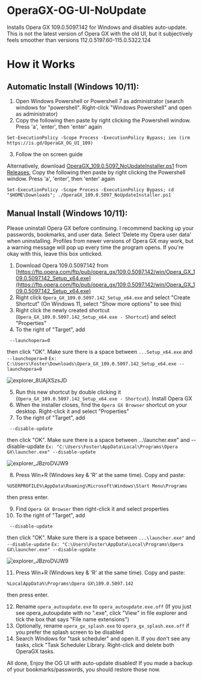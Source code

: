 # OperaGX-OG-UI-NoUpdate
Installs Opera GX 109.0.5097.142 for Windows and disables auto-update. This is not the latest version of Opera GX with the old UI, but it subjectively feels smoother than versions 112.0.5197.60-115.0.5322.124 

# How it Works
## Automatic Install (Windows 10/11):
1. Open Windows Powershell or Powershell 7 as administrator (search windows for "powershell". Right-click "Windows Powershell" and open as administrator)
2. Copy the following then paste by right clicking the Powershell window. Press 'a', 'enter', then 'enter' again
  ```
  Set-ExecutionPolicy -Scope Process -ExecutionPolicy Bypass; iex (irm https://is.gd/OperaGX_OG_UI_109)
  ```
3. Follow the on screen guide

Alternatively, download [OperaGX_109.0.5097_NoUpdateInstaller.ps1](https://github.com/fosterbarnes/OperaGX-OG-UI-NoUpdate/releases/download/1.0/OperaGX_109.0.5097_NoUpdateInstaller.ps1) from [Releases](https://github.com/fosterbarnes/OperaGX-OG-UI-NoUpdate/releases), Copy the following then paste by right clicking the Powershell window. Press 'a', 'enter', then 'enter' again
```
Set-ExecutionPolicy -Scope Process -ExecutionPolicy Bypass; cd "$HOME\Downloads"; ./OperaGX_109.0.5097_NoUpdateInstaller.ps1
```

## Manual Install (Windows 10/11):
  Please uninstall Opera GX before continuing. I recommend backing up your passwords, bookmarks, and user data. Select 'Delete my Opera user data' when uninstalling. Profiles from newer versions of Opera GX may work, but a warning message will pop up every time the   program opens. If you're okay with this, leave this box unticked.
  
 1. Download Opera 109.0.5097.142 from [https://ftp.opera.com/ftp/pub/opera_gx/109.0.5097.142/win/Opera_GX_109.0.5097.142_Setup_x64.exe](https://ftp.opera.com/ftp/pub/opera_gx/109.0.5097.142/win/Opera_GX_109.0.5097.142_Setup_x64.exe)
 2. Right click `Opera_GX_109.0.5097.142_Setup_x64.exe` and select "Create Shortcut" (On Windows 11, select "Show more options" to see this)
 3. Right click the newly created shortcut (`Opera_GX_109.0.5097.142_Setup_x64.exe - Shortcut`) and select "Properties"
 4. To the right of "Target", add
  ```
   --launchopera=0
  ```
  then click "OK". Make sure there is a space between `...Setup_x64.exe` and `--launchopera=0`
  `Ex: C:\Users\Foster\Downloads\Opera_GX_109.0.5097.142_Setup_x64.exe --launchopera=0`
  
  ![explorer_8UAjXSzsJD](https://github.com/user-attachments/assets/f6f149bf-f10e-468a-81b0-7a4a30cc0551)
  
  5. Run this new shortcut by double clicking it (`Opera_GX_109.0.5097.142_Setup_x64.exe - Shortcut`). Install Opera GX
  6. When the installer closes, find the `Opera GX Browser` shortcut on your desktop. Right-click it and select "Properties"
  7. To the right of "Target", add 
  ```
   --disable-update
  ```
  then click "OK". Make sure there is a space between ...\launcher.exe" and --disable-update
 `Ex: "C:\Users\Foster\AppData\Local\Programs\Opera GX\launcher.exe" --disable-update`
  
  ![explorer_JBzroDVJW9](https://github.com/user-attachments/assets/4eff7e85-d182-45d3-bfe9-191086803f57)
  
  8. Press Win+R (Windows key & 'R' at the same time). Copy and paste:
  ```
  %USERPROFILE%\AppData\Roaming\Microsoft\Windows\Start Menu\Programs
  ```
  then press enter.
  
  9. Find `Opera GX Browser` then right-click it and select properties
  10. To the right of "Target", add 
  ```
   --disable-update
  ```
  then click "OK". Make sure there is a space between `...\launcher.exe"` and `--disable-update`
  `Ex: "C:\Users\Foster\AppData\Local\Programs\Opera GX\launcher.exe" --disable-update`
  
  ![explorer_JBzroDVJW9](https://github.com/user-attachments/assets/4eff7e85-d182-45d3-bfe9-191086803f57)
  
  11. Press Win+R (Windows key & 'R' at the same time). Copy and paste:
  ```
  %LocalAppData%\Programs\Opera GX\109.0.5097.142
  ```
  then press enter.
  
  12. Rename `opera_autoupdate.exe` to `opera_autoupdate.exe.off` (If you just see opera_autoupdate with no ".exe", click "View" in file explorer and tick the box that says "File name extensions")
  13. Optionally, rename `opera_gx_splash.exe` to `opera_gx_splash.exe.off` if you prefer the splash screen to be disabled
  14. Search Windows for "task scheduler" and open it. If you don't see any tasks, click "Task Scheduler Library. Right-click and delete both OperaGX tasks.

  All done, Enjoy the OG UI with auto-update disabled! If you made a backup of your bookmarks/passwords, you should restore those now.
